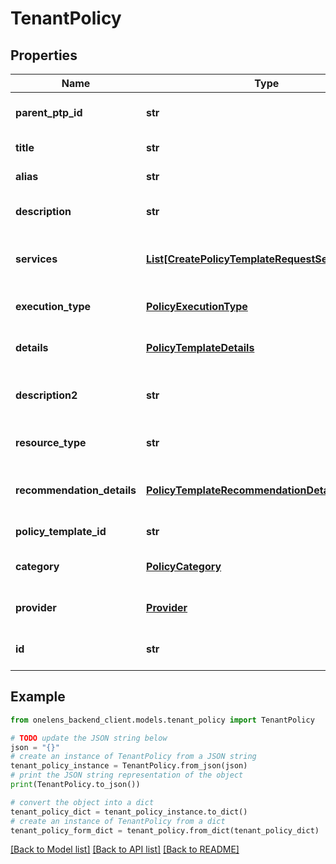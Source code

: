 # TenantPolicy


## Properties

Name | Type | Description | Notes
------------ | ------------- | ------------- | -------------
**parent_ptp_id** | **str** | The id of the parent policy template pack. | 
**title** | **str** | The title of the policy template. | 
**alias** | **str** | The alias of the policy template. | 
**description** | **str** | The description of the policy template. | [optional] 
**services** | [**List[CreatePolicyTemplateRequestServicesInner]**](CreatePolicyTemplateRequestServicesInner.md) | The list of services associated the policy template. | 
**execution_type** | [**PolicyExecutionType**](PolicyExecutionType.md) | The execution type of the policy template. | 
**details** | [**PolicyTemplateDetails**](PolicyTemplateDetails.md) | The details of the policy template. | 
**description2** | **str** | The description2 of the policy template. | 
**resource_type** | **str** | The resource type of the policy template. | 
**recommendation_details** | [**PolicyTemplateRecommendationDetailsOutput**](PolicyTemplateRecommendationDetailsOutput.md) | The recommendation details for the policy template. | 
**policy_template_id** | **str** | The id of the policy template. | 
**category** | [**PolicyCategory**](PolicyCategory.md) | The category of the policy template. | 
**provider** | [**Provider**](Provider.md) | The cloud provider of the policy template. | 
**id** | **str** | The unique identifier of the tenant policy. | 

## Example

```python
from onelens_backend_client.models.tenant_policy import TenantPolicy

# TODO update the JSON string below
json = "{}"
# create an instance of TenantPolicy from a JSON string
tenant_policy_instance = TenantPolicy.from_json(json)
# print the JSON string representation of the object
print(TenantPolicy.to_json())

# convert the object into a dict
tenant_policy_dict = tenant_policy_instance.to_dict()
# create an instance of TenantPolicy from a dict
tenant_policy_form_dict = tenant_policy.from_dict(tenant_policy_dict)
```
[[Back to Model list]](../README.md#documentation-for-models) [[Back to API list]](../README.md#documentation-for-api-endpoints) [[Back to README]](../README.md)


